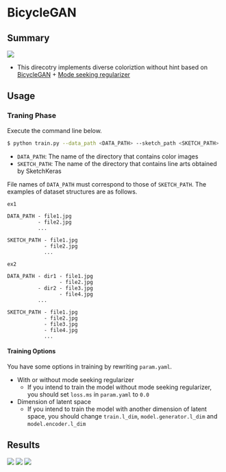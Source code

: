 # BicycleGAN

## Summary
![](data/network.png)

- This direcotry implements diverse coloriztion without hint based on [BicycleGAN](https://arxiv.org/pdf/1711.11586.pdf) + [Mode seeking regularizer](https://arxiv.org/pdf/1903.05628.pdf)

## Usage
### Traning Phase
Execute the command line below.

```bash
$ python train.py --data_path <DATA_PATH> --sketch_path <SKETCH_PATH>
```
- `DATA_PATH`: The name of the directory that contains color images
- `SKETCH_PATH`: The name of the directory that contains line arts obtained by SketchKeras

File names of `DATA_PATH` must correspond to those of `SKETCH_PATH`. The examples of dataset structures are as follows.

```
ex1

DATA_PATH - file1.jpg
          - file2.jpg
          ...

SKETCH_PATH - file1.jpg
            - file2.jpg
            ...
```

```
ex2

DATA_PATH - dir1 - file1.jpg
                 - file2.jpg
          - dir2 - file3.jpg
                 - file4.jpg
          ...
          
SKETCH_PATH - file1.jpg
            - file2.jpg
            - file3.jpg
            - file4.jpg
            ...
```

#### Training Options
You have some options in training by rewriting `param.yaml`.

- With or without mode seeking regularizer
  - If you intend to train the model without mode seeking regularizer, you should set `loss.ms` in `param.yaml` to `0.0`
- Dimension of latent space
  - If you intend to train the model with another dimension of latent space, you should change `train.l_dim`, `model.generator.l_dim` and `model.encoder.l_dim`

## Results
![](data/result1.png)
![](data/result2.png)
![](data/result3.png)
